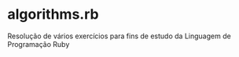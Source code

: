 algorithms.rb
=============

Resolução de vários exercícios para fins de estudo da Linguagem de Programação Ruby

